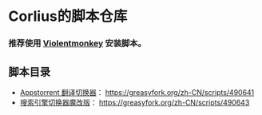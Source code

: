 # Corlius的脚本仓库

### 推荐使用 [Violentmonkey](https://violentmonkey.github.io/get-it/) 安装脚本。

## 脚本目录

- [Appstorrent 翻译切换器](https://github.com/Corlius/Corlius-Scripts/tree/main/Appstorrent%20Language%20Switcher)： https://greasyfork.org/zh-CN/scripts/490641
- [搜索引擎切换器魔改版](https://github.com/Corlius/Corlius-Scripts/tree/main/Search%20Engine%20Switcher)： https://greasyfork.org/zh-CN/scripts/490643